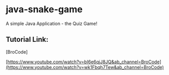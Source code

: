 # java-snake-game
A simple Java Application - the Quiz Game!


## Tutorial Link:
[BroCode]

[https://www.youtube.com/watch?v=bI6e6qjJ8JQ&ab_channel=BroCode](https://www.youtube.com/watch?v=wk1Fbqh7Tew&ab_channel=BroCode)
